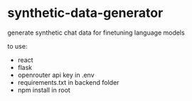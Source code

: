 # synthetic-data-generator
generate synthetic chat data for finetuning language models

to use:

- react
- flask
- openrouter api key in .env
- requirements.txt in backend folder
- npm install in root

